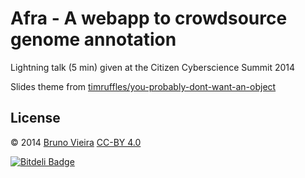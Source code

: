 Afra - A webapp to crowdsource genome annotation
================================================

Lightning talk (5 min) given at the Citizen Cyberscience Summit 2014

Slides theme from [timruffles/you-probably-dont-want-an-object](//github.com/timruffles/you-probably-dont-want-an-object)

License
-------

© 2014 [Bruno Vieira](//bmpvieira.com) [CC-BY 4.0](//creativecommons.org/licenses/by/4.0/deed.en_US)


[![Bitdeli Badge](https://d2weczhvl823v0.cloudfront.net/bmpvieira/ccs14/trend.png)](https://bitdeli.com/free "Bitdeli Badge")

